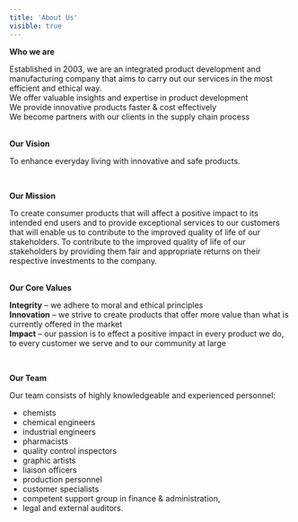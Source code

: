 ```yaml
---
title: 'About Us'
visible: true
---
```


<p><strong>Who we are</strong></p>
<p>Established in 2003, we are an integrated product development and manufacturing company that aims to carry out our services in the most efficient and ethical way.<br />We offer valuable insights and expertise in product development<br />We provide innovative products faster &amp; cost effectively<br />We become partners with our clients in the supply chain process</p>
<p><br /><strong>Our Vision</strong></p>
<p>To enhance everyday living with innovative and safe products.</p>
<p>&nbsp;</p>
<p><strong>Our Mission</strong></p>
<p>To create consumer products that will affect a positive impact to its intended end users and to provide exceptional services to our customers that will enable us to contribute to the improved quality of life of our stakeholders. To contribute to the improved quality of life of our stakeholders by providing them fair and appropriate returns on their respective investments to the company.</p>
<p><br /><strong>Our Core Values</strong></p>
<p><strong>Integrity</strong> &ndash; we adhere to moral and ethical principles<br /><strong>Innovation</strong> &ndash; we strive to create products that offer more value than what is currently offered in the market<br /><strong>Impact</strong> &ndash; our passion is to effect a positive impact in every product we do, to every customer we serve and to our community at large</p>
<p>&nbsp;</p>
<p><strong>Our Team</strong></p>
<p>Our team consists of highly knowledgeable and experienced personnel:</p>
<ul>
<li>chemists</li>
<li>chemical engineers</li>
<li>industrial engineers</li>
<li>pharmacists</li>
<li>quality control inspectors</li>
<li>graphic artists</li>
<li>liaison officers</li>
<li>production personnel</li>
<li>customer specialists</li>
<li>competent support group in finance &amp; administration,</li>
<li>legal and external auditors.</li>
</ul>